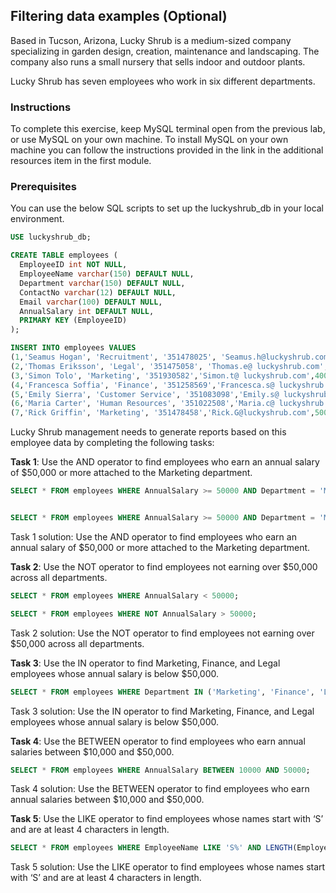 
## Filtering data examples (Optional)

Based in Tucson, Arizona, Lucky Shrub is a medium-sized company specializing in garden design, creation, maintenance and landscaping. The company also runs a small nursery that sells indoor and outdoor plants.

Lucky Shrub has seven employees who work in six different departments.


### Instructions
To complete this exercise, keep MySQL terminal open from the previous lab, or use MySQL on your own machine. To install MySQL on your own machine you can follow the instructions provided in the link in the additional resources item in the first module.  

### Prerequisites

You can use the below SQL scripts to set up the luckyshrub_db in your local environment.

```SQL
USE luckyshrub_db;

CREATE TABLE employees (
  EmployeeID int NOT NULL,
  EmployeeName varchar(150) DEFAULT NULL,
  Department varchar(150) DEFAULT NULL,
  ContactNo varchar(12) DEFAULT NULL,
  Email varchar(100) DEFAULT NULL,
  AnnualSalary int DEFAULT NULL,
  PRIMARY KEY (EmployeeID)
);

INSERT INTO employees VALUES 
(1,'Seamus Hogan', 'Recruitment', '351478025', 'Seamus.h@luckyshrub.com',50000), 
(2,'Thomas Eriksson', 'Legal', '351475058', 'Thomas.e@ luckyshrub.com',75000), 
(3,'Simon Tolo', 'Marketing', '351930582','Simon.t@ luckyshrub.com',40000), 
(4,'Francesca Soffia', 'Finance', '351258569','Francesca.s@ luckyshrub.com',45000), 
(5,'Emily Sierra', 'Customer Service', '351083098','Emily.s@ luckyshrub.com',35000), 
(6,'Maria Carter', 'Human Resources', '351022508','Maria.c@ luckyshrub.com',55000),
(7,'Rick Griffin', 'Marketing', '351478458','Rick.G@luckyshrub.com',50000);

```



Lucky Shrub management needs to generate reports based on this employee data by completing the following tasks:

**Task 1**: Use the AND operator to find employees who earn an annual salary of $50,000 or more attached to the Marketing department.
```sql
SELECT * FROM employees WHERE AnnualSalary >= 50000 AND Department = 'Marketing';


SELECT * FROM employees WHERE AnnualSalary >= 50000 AND Department = 'Marketing';
```
Task 1 solution: Use the AND operator to find employees who earn an annual salary of $50,000 or more attached to the Marketing department.


**Task 2**: Use the NOT operator to find employees not earning over $50,000 across all departments.
```sql
SELECT * FROM employees WHERE AnnualSalary < 50000;

SELECT * FROM employees WHERE NOT AnnualSalary > 50000;
```
Task 2 solution: Use the NOT operator to find employees not earning over $50,000 across all departments. 



**Task 3**: Use the IN operator to find Marketing, Finance, and Legal employees whose annual salary is below $50,000. 
```sql
SELECT * FROM employees WHERE Department IN ('Marketing', 'Finance', 'Legal') AND AnnualSalary < 50000;
```
Task 3 solution: Use the IN operator to find Marketing, Finance, and Legal employees whose annual salary is below $50,000. 


**Task 4**: Use the BETWEEN operator to find employees who earn annual salaries between $10,000 and $50,000.
```sql
SELECT * FROM employees WHERE AnnualSalary BETWEEN 10000 AND 50000;
```
Task 4 solution: Use the BETWEEN operator to find employees who earn annual salaries between $10,000 and $50,000.


**Task 5**: Use the LIKE operator to find employees whose names start with ‘S’ and are at least 4 characters in length.
```sql
SELECT * FROM employees WHERE EmployeeName LIKE 'S%' AND LENGTH(EmployeeName) >= 4;
```
Task 5 solution: Use the LIKE operator to find employees whose names start with ‘S’ and are at least 4 characters in length.
